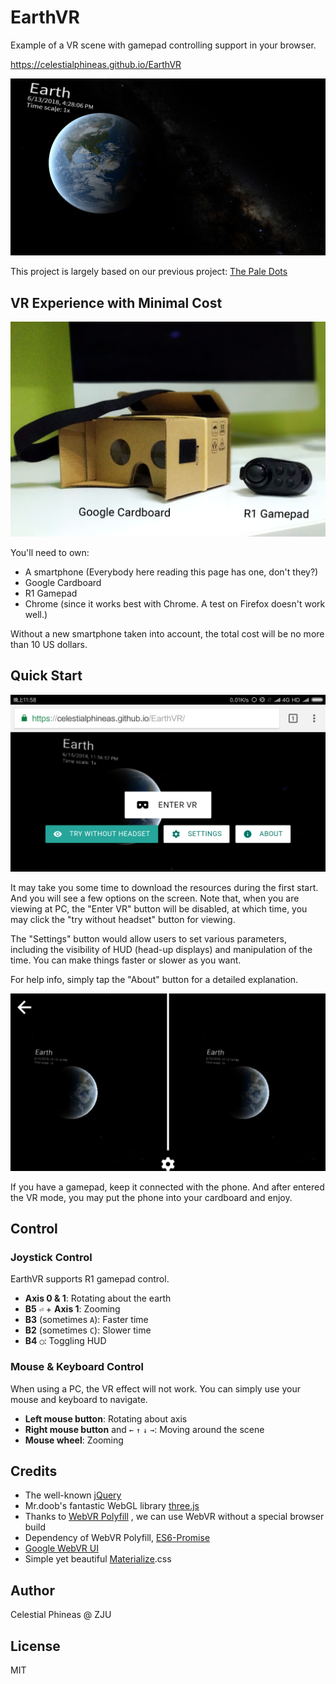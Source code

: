 # EarthVR

Example of a VR scene with gamepad controlling support in your browser.

https://celestialphineas.github.io/EarthVR

![](screenshots/earth_with_hud.jpg)

This project is largely based on our previous project: [The Pale Dots](https://github.com/solarcg/SolarSys)

## VR Experience with Minimal Cost

![](screenshots/photo.jpg)

You'll need to own:
- A smartphone (Everybody here reading this page has one, don't they?)
- Google Cardboard
- R1 Gamepad
- Chrome (since it works best with Chrome. A test on Firefox doesn't work well.)

Without a new smartphone taken into account, the total cost will be no more than 10 US dollars.

## Quick Start

![](screenshots/index.jpg)

It may take you some time to download the resources during the first start. And you will see a few options on the screen. Note that, when you are viewing at PC, the "Enter VR" button will be disabled, at which time, you may click the "try without headset" button for viewing.

The "Settings" button would allow users to set various parameters, including the visibility of HUD (head-up displays) and manipulation of the time. You can make things faster or slower as you want.

For help info, simply tap the "About" button for a detailed explanation.

![](screenshots/vr_effect.jpg)

If you have a gamepad, keep it connected with the phone. And after entered the VR mode, you may put the phone into your cardboard and enjoy.

## Control

### Joystick Control

EarthVR supports R1 gamepad control.

- **Axis 0 & 1**: Rotating about the earth
- **B5** `⏎` + **Axis 1**: Zooming
- **B3** (sometimes `A`): Faster time
- **B2** (sometimes `C`): Slower time
- **B4** `◯`: Toggling HUD

### Mouse & Keyboard Control

When using a PC, the VR effect will not work. You can simply use your mouse and keyboard to navigate.
- **Left mouse button**: Rotating about axis
- **Right mouse button** and `←` `↑` `↓` `→`: Moving around the scene
- **Mouse wheel**: Zooming

## Credits
- The well-known [jQuery](https://jquery.com/)
- Mr.doob's fantastic WebGL library [three.js](https://threejs.org/)
- Thanks to [WebVR Polyfill](https://github.com/immersive-web/webvr-polyfill) , we can use WebVR without a special browser build
- Dependency of WebVR Polyfill, [ES6-Promise](https://github.com/stefanpenner/es6-promise)
- [Google WebVR UI](https://github.com/googlevr/webvr-ui)
- Simple yet beautiful [Materialize](https://materializecss.com/).css

## Author
Celestial Phineas @ ZJU

## License
MIT

